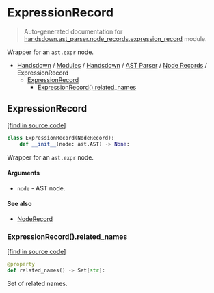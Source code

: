 # ExpressionRecord

> Auto-generated documentation for [handsdown.ast_parser.node_records.expression_record](https://github.com/vemel/handsdown/blob/main/handsdown/ast_parser/node_records/expression_record.py) module.

Wrapper for an `ast.expr` node.

- [Handsdown](../../../README.md#-handsdown---python-documentation-generator) / [Modules](../../../MODULES.md#modules) / [Handsdown](../../index.md#handsdown) / [AST Parser](../index.md#ast-parser) / [Node Records](index.md#node-records) / ExpressionRecord
    - [ExpressionRecord](#expressionrecord)
        - [ExpressionRecord().related_names](#expressionrecordrelated_names)

## ExpressionRecord

[[find in source code]](https://github.com/vemel/handsdown/blob/main/handsdown/ast_parser/node_records/expression_record.py#L13)

```python
class ExpressionRecord(NodeRecord):
    def __init__(node: ast.AST) -> None:
```

Wrapper for an `ast.expr` node.

#### Arguments

- `node` - AST node.

#### See also

- [NodeRecord](node_record.md#noderecord)

### ExpressionRecord().related_names

[[find in source code]](https://github.com/vemel/handsdown/blob/main/handsdown/ast_parser/node_records/expression_record.py#L28)

```python
@property
def related_names() -> Set[str]:
```

Set of related names.
